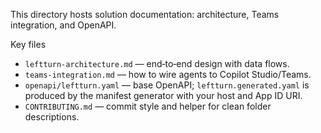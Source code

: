 This directory hosts solution documentation: architecture, Teams integration, and OpenAPI.

Key files
- `leftturn-architecture.md` — end‑to‑end design with data flows.
- `teams-integration.md` — how to wire agents to Copilot Studio/Teams.
- `openapi/leftturn.yaml` — base OpenAPI; `leftturn.generated.yaml` is produced by the manifest generator with your host and App ID URI.
- `CONTRIBUTING.md` — commit style and helper for clean folder descriptions.

